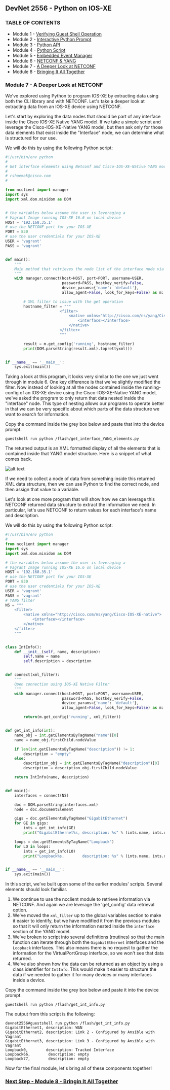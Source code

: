 ## DevNet 2556 - Python on IOS-XE

### TABLE OF CONTENTS
* Module 1 - [Verifying Guest Shell Operation](Module1.md)
* Module 2 - [Interactive Python Prompt](Module2.md)
* Module 3 - [Python API](Module3.md)
* Module 4 - [Python Script](Module4.md)
* Module 5 - [Embedded Event Manager](Module5.md)
* Module 6 - [NETCONF & YANG](Module6.md)
* Module 7 - [A Deeper Look at NETCONF](Module7.md)
* Module 8 - [Bringing It All Together](Module8.md)


### Module 7 - A Deeper Look at NETCONF

We've explored using Python to program IOS-XE by extracting data using both the CLI library and with NETCONF.  Let's take a deeper look at extracting data from an IOS-XE device using NETCONF.

Let's start by exploring the data nodes that should be part of any interface inside the Cisco IOS-XE Native YANG model.   If we take a simple script and leverage the Cisco-IOS-XE-Native YANG model, but then ask only for those data elements that exist inside the "Interface" node, we can determine what is structured for our use.  

We will do this by using the following Python script:

```python
#!/usr/bin/env python
#
# Get interface elements using Netconf and Cisco-IOS-XE-Native YANG model
#
# rshoemak@cisco.com
#

from ncclient import manager
import sys
import xml.dom.minidom as DOM


# the variables below assume the user is leveraging a
# Vagrant Image running IOS-XE 16.6 on local device
HOST = '192.168.35.1'
# use the NETCONF port for your IOS-XE
PORT = 830
# use the user credentials for your IOS-XE
USER = 'vagrant'
PASS = 'vagrant'


def main():
    """
    Main method that retrieves the node list of the interface node via NETCONF.
    """
    with manager.connect(host=HOST, port=PORT, username=USER,
                         password=PASS, hostkey_verify=False,
                         device_params={'name': 'default'},
                         allow_agent=False, look_for_keys=False) as m:

        # XML filter to issue with the get operation
        hostname_filter = """
                        <filter>
                            <native xmlns="http://cisco.com/ns/yang/Cisco-IOS-XE-native">
                                <interface></interface>
                            </native>
                        </filter>
                        """

        result = m.get_config('running', hostname_filter)
        print(DOM.parseString(result.xml).toprettyxml())


if __name__ == '__main__':
    sys.exit(main())
```
    
Taking a look at this program, it looks very similar to the one we just went through in module 6.  One key difference is that we've slightly modified the filter.  Now instead of looking at all the nodes contained inside the running-config of an IOS-XE device using the Cisco-IOS-XE-Native YANG model, we've asked the program to only return that data nested inside the "interface" node.  This type of nesting allows our programs to operate better in that we can be very specific about which parts of the data structure we want to search for information.  

Copy the command inside the grey box below and paste that into the device prompt.

```
guestshell run python /flash/get_interface_YANG_elements.py
```
The returned output is an XML formatted display of all the elements that is contained inside that YANG model structure.  Here is a snippet of what comes back.

![alt text](../images/get_interface_YANG_elements_output.png)

If we need to collect a node of data from something inside this returned XML data structure, then we can use Python to find the correct node, and then assign that value to a variable.  

Let's look at one more program that will show how we can leverage this NETCONF returned data structure to extract the information we need.  In particular, let's use NETCONF to return values for each interface's name and description.  

We will do this by using the following Python script:

```python
#!/usr/bin/env python
#
from ncclient import manager
import sys
import xml.dom.minidom as DOM

# the variables below assume the user is leveraging a
# Vagrant Image running IOS-XE 16.6 on local device
HOST = '192.168.35.1'
# use the NETCONF port for your IOS-XE
PORT = 830
# use the user credentials for your IOS-XE
USER = 'vagrant'
PASS = 'vagrant'
# YANG filter
NS = """
    <filter>
        <native xmlns="http://cisco.com/ns/yang/Cisco-IOS-XE-native">
            <interface></interface>
        </native>
    </filter>
    """


class IntInfo():
    def __init__(self, name, description):
        self.name = name
        self.description = description


def connect(xml_filter):
    """
    Open connection using IOS-XE Native Filter
    """
    with manager.connect(host=HOST, port=PORT, username=USER,
                         password=PASS, hostkey_verify=False,
                         device_params={'name': 'default'},
                         allow_agent=False, look_for_keys=False) as m:

        return(m.get_config('running', xml_filter))


def get_int_info(int):
    name_obj = int.getElementsByTagName("name")[0]
    name = name_obj.firstChild.nodeValue

    if len(int.getElementsByTagName("description")) != 1:
        description = "empty"
    else:
        description_obj = int.getElementsByTagName("description")[0]
        description = description_obj.firstChild.nodeValue

    return IntInfo(name, description)


def main():
    interfaces = connect(NS)

    doc = DOM.parseString(interfaces.xml)
    node = doc.documentElement

    gigs = doc.getElementsByTagName("GigabitEthernet")
    for GE in gigs:
        ints = get_int_info(GE)
        print("GigabitEthernet%s, description: %s" % (ints.name, ints.description))

    loops = doc.getElementsByTagName("Loopback")
    for LO in loops:
        ints = get_int_info(LO)
        print("Loopback%s,        description: %s" % (ints.name, ints.description))


if __name__ == '__main__':
    sys.exit(main())
``` 
In this script, we've built upon some of the earlier modules' scripts.  Several elements should look familiar.  

1. We continue to use the ncclient module to retrieve information via NETCONF.  And again we are leverage the 'get_config' data retrieval option.
2. We've moved the `xml_filter` up to the global variables section to make it easier to identify, but we have modified it from the previous modules so that it will only return the information nested inside the `interface` section of the YANG model.
3. We've broken to script into several definitions (routines) so that the main function can iterate through both the `GigabitEthernet` interfaces and the `Loopback` interfaces.  This also means there is no request to gather the information for the VirtualPortGroup interface, so we won't see that data returned.
4. We've also shown how the data can be returned as an object by using a class identifier for `IntInfo`.  This would make it easier to structure the data if we needed to gather it for many devices or many interfaces inside a device.

Copy the command inside the grey box below and paste it into the device prompt.

```
guestshell run python /flash/get_int_info.py
```
The output from this script is the following:

```
devnet2556#guestshell run python /flash/get_int_info.py
GigabitEthernet1, description: WAN
GigabitEthernet2, description: Link 2 - Configured by Ansible with Vagrant
GigabitEthernet3, description: Link 3 - Configured by Ansible with Vagrant
Loopback0,        description: Tracked Interface
Loopback66,        description: empty
Loopback77,        description: empty
```


Now for the final module, let's bring all of these components together!

### [Next Step - Module 8 - Bringin It All Together](Module8.md)

